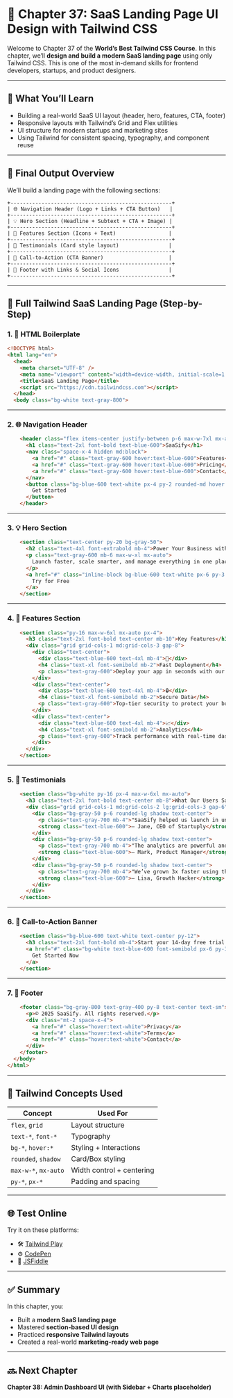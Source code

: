 # 💼 Chapter 37: SaaS Landing Page UI Design with Tailwind CSS

Welcome to Chapter 37 of the **World’s Best Tailwind CSS Course**. In this chapter, we’ll **design and build a modern SaaS landing page** using only Tailwind CSS. This is one of the most in-demand skills for frontend developers, startups, and product designers.

---

## 🧠 What You’ll Learn

* Building a real-world SaaS UI layout (header, hero, features, CTA, footer)
* Responsive layouts with Tailwind’s Grid and Flex utilities
* UI structure for modern startups and marketing sites
* Using Tailwind for consistent spacing, typography, and component reuse

---

## 🎯 Final Output Overview

We’ll build a landing page with the following sections:

```
+----------------------------------------------------+
| 🌐 Navigation Header (Logo + Links + CTA Button)   |
+----------------------------------------------------+
| 💡 Hero Section (Headline + Subtext + CTA + Image) |
+----------------------------------------------------+
| 🔧 Features Section (Icons + Text)                 |
+----------------------------------------------------+
| 💬 Testimonials (Card style layout)                |
+----------------------------------------------------+
| 🚀 Call-to-Action (CTA Banner)                     |
+----------------------------------------------------+
| 📩 Footer with Links & Social Icons                |
+----------------------------------------------------+
```

---

## 🚀 Full Tailwind SaaS Landing Page (Step-by-Step)

### 1. 🧱 HTML Boilerplate

```html
<!DOCTYPE html>
<html lang="en">
  <head>
    <meta charset="UTF-8" />
    <meta name="viewport" content="width=device-width, initial-scale=1.0" />
    <title>SaaS Landing Page</title>
    <script src="https://cdn.tailwindcss.com"></script>
  </head>
  <body class="bg-white text-gray-800">
```

---

### 2. 🌐 Navigation Header

```html
    <header class="flex items-center justify-between p-6 max-w-7xl mx-auto">
      <h1 class="text-2xl font-bold text-blue-600">SaaSify</h1>
      <nav class="space-x-4 hidden md:block">
        <a href="#" class="text-gray-600 hover:text-blue-600">Features</a>
        <a href="#" class="text-gray-600 hover:text-blue-600">Pricing</a>
        <a href="#" class="text-gray-600 hover:text-blue-600">Contact</a>
      </nav>
      <button class="bg-blue-600 text-white px-4 py-2 rounded-md hover:bg-blue-700">
        Get Started
      </button>
    </header>
```

---

### 3. 💡 Hero Section

```html
    <section class="text-center py-20 bg-gray-50">
      <h2 class="text-4xl font-extrabold mb-4">Power Your Business with SaaSify</h2>
      <p class="text-gray-600 mb-6 max-w-xl mx-auto">
        Launch faster, scale smarter, and manage everything in one place.
      </p>
      <a href="#" class="inline-block bg-blue-600 text-white px-6 py-3 rounded-lg font-semibold hover:bg-blue-700">
        Try for Free
      </a>
    </section>
```

---

### 4. 🔧 Features Section

```html
    <section class="py-16 max-w-6xl mx-auto px-4">
      <h3 class="text-2xl font-bold text-center mb-10">Key Features</h3>
      <div class="grid grid-cols-1 md:grid-cols-3 gap-8">
        <div class="text-center">
          <div class="text-blue-600 text-4xl mb-4">🚀</div>
          <h4 class="text-xl font-semibold mb-2">Fast Deployment</h4>
          <p class="text-gray-600">Deploy your app in seconds with our robust platform.</p>
        </div>
        <div class="text-center">
          <div class="text-blue-600 text-4xl mb-4">🔒</div>
          <h4 class="text-xl font-semibold mb-2">Secure Data</h4>
          <p class="text-gray-600">Top-tier security to protect your business and users.</p>
        </div>
        <div class="text-center">
          <div class="text-blue-600 text-4xl mb-4">📈</div>
          <h4 class="text-xl font-semibold mb-2">Analytics</h4>
          <p class="text-gray-600">Track performance with real-time dashboards.</p>
        </div>
      </div>
    </section>
```

---

### 5. 💬 Testimonials

```html
    <section class="bg-white py-16 px-4 max-w-6xl mx-auto">
      <h3 class="text-2xl font-bold text-center mb-8">What Our Users Say</h3>
      <div class="grid grid-cols-1 md:grid-cols-2 lg:grid-cols-3 gap-6">
        <div class="bg-gray-50 p-6 rounded-lg shadow text-center">
          <p class="text-gray-700 mb-4">"SaaSify helped us launch in under a week!"</p>
          <strong class="text-blue-600">– Jane, CEO of Startuply</strong>
        </div>
        <div class="bg-gray-50 p-6 rounded-lg shadow text-center">
          <p class="text-gray-700 mb-4">"The analytics are powerful and simple to use."</p>
          <strong class="text-blue-600">– Mark, Product Manager</strong>
        </div>
        <div class="bg-gray-50 p-6 rounded-lg shadow text-center">
          <p class="text-gray-700 mb-4">"We’ve grown 3x faster using this platform."</p>
          <strong class="text-blue-600">– Lisa, Growth Hacker</strong>
        </div>
      </div>
    </section>
```

---

### 6. 🚀 Call-to-Action Banner

```html
    <section class="bg-blue-600 text-white text-center py-12">
      <h3 class="text-2xl font-bold mb-4">Start your 14-day free trial today!</h3>
      <a href="#" class="bg-white text-blue-600 font-semibold px-6 py-3 rounded-md hover:bg-gray-100">
        Get Started Now
      </a>
    </section>
```

---

### 7. 📩 Footer

```html
    <footer class="bg-gray-800 text-gray-400 py-8 text-center text-sm">
      <p>© 2025 SaaSify. All rights reserved.</p>
      <div class="mt-2 space-x-4">
        <a href="#" class="hover:text-white">Privacy</a>
        <a href="#" class="hover:text-white">Terms</a>
        <a href="#" class="hover:text-white">Contact</a>
      </div>
    </footer>
  </body>
</html>
```

---

## 📐 Tailwind Concepts Used

| Concept              | Used For                  |
| -------------------- | ------------------------- |
| `flex`, `grid`       | Layout structure          |
| `text-*`, `font-*`   | Typography                |
| `bg-*`, `hover:*`    | Styling + Interactions    |
| `rounded`, `shadow`  | Card/Box styling          |
| `max-w-*`, `mx-auto` | Width control + centering |
| `py-*`, `px-*`       | Padding and spacing       |

---

## 🌐 Test Online

Try it on these platforms:

* 🛠 [Tailwind Play](https://play.tailwindcss.com/)
* ⚙️ [CodePen](https://codepen.io/)
* 🧪 [JSFiddle](https://jsfiddle.net/)

---

## ✅ Summary

In this chapter, you:

* Built a **modern SaaS landing page**
* Mastered **section-based UI design**
* Practiced **responsive Tailwind layouts**
* Created a real-world **marketing-ready web page**

---

## 🔜 Next Chapter

**Chapter 38: Admin Dashboard UI (with Sidebar + Charts placeholder)**
